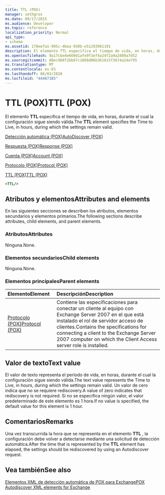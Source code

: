 ```yaml
---
title: TTL (POX)
manager: sethgros
ms.date: 09/17/2015
ms.audience: Developer
ms.topic: reference
localization_priority: Normal
api_type:
- schema
ms.assetid: 178eefa1-995c-4bea-930b-e51293961191
description: El elemento TTL especifica el tiempo de vida, en horas, durante el cual la configuración sigue siendo válida.
ms.openlocfilehash: 9a17cbe4e669d1afe9f3ef4a24f2a9a2889a7d52
ms.sourcegitcommit: 88ec988f2bb67c1866d06b361615f3674a24e795
ms.translationtype: MT
ms.contentlocale: es-ES
ms.lasthandoff: 06/03/2020
ms.locfileid: "44467385"
---
```

# <a name="ttl-pox"></a><span data-ttu-id="77a32-103">TTL (POX)</span><span class="sxs-lookup"><span data-stu-id="77a32-103">TTL (POX)</span></span>

<span data-ttu-id="77a32-104">El elemento **TTL** especifica el tiempo de vida, en horas, durante el cual la configuración sigue siendo válida.</span><span class="sxs-lookup"><span data-stu-id="77a32-104">The **TTL** element specifies the Time to Live, in hours, during which the settings remain valid.</span></span> 
  
[<span data-ttu-id="77a32-105">Detección automática (POX)</span><span class="sxs-lookup"><span data-stu-id="77a32-105">AutoDiscover (POX)</span></span>](autodiscover-pox.md)
  
[<span data-ttu-id="77a32-106">Respuesta (POX)</span><span class="sxs-lookup"><span data-stu-id="77a32-106">Response (POX)</span></span>](response-pox.md)
  
[<span data-ttu-id="77a32-107">Cuenta (POX)</span><span class="sxs-lookup"><span data-stu-id="77a32-107">Account (POX)</span></span>](account-pox.md)
  
[<span data-ttu-id="77a32-108">Protocolo (POX)</span><span class="sxs-lookup"><span data-stu-id="77a32-108">Protocol (POX)</span></span>](protocol-pox.md)
  
[<span data-ttu-id="77a32-109">TTL (POX)</span><span class="sxs-lookup"><span data-stu-id="77a32-109">TTL (POX)</span></span>](ttl-pox.md)
  
```xml
<TTL/>
```

## <a name="attributes-and-elements"></a><span data-ttu-id="77a32-110">Atributos y elementos</span><span class="sxs-lookup"><span data-stu-id="77a32-110">Attributes and elements</span></span>

<span data-ttu-id="77a32-111">En las siguientes secciones se describen los atributos, elementos secundarios y elementos primarios.</span><span class="sxs-lookup"><span data-stu-id="77a32-111">The following sections describe attributes, child elements, and parent elements.</span></span>
  
### <a name="attributes"></a><span data-ttu-id="77a32-112">Atributos</span><span class="sxs-lookup"><span data-stu-id="77a32-112">Attributes</span></span>

<span data-ttu-id="77a32-113">Ninguna.</span><span class="sxs-lookup"><span data-stu-id="77a32-113">None.</span></span>
  
### <a name="child-elements"></a><span data-ttu-id="77a32-114">Elementos secundarios</span><span class="sxs-lookup"><span data-stu-id="77a32-114">Child elements</span></span>

<span data-ttu-id="77a32-115">Ninguna.</span><span class="sxs-lookup"><span data-stu-id="77a32-115">None.</span></span>
  
### <a name="parent-elements"></a><span data-ttu-id="77a32-116">Elementos principales</span><span class="sxs-lookup"><span data-stu-id="77a32-116">Parent elements</span></span>

|<span data-ttu-id="77a32-117">**Elemento**</span><span class="sxs-lookup"><span data-stu-id="77a32-117">**Element**</span></span>|<span data-ttu-id="77a32-118">**Descripción**</span><span class="sxs-lookup"><span data-stu-id="77a32-118">**Description**</span></span>|
|:-----|:-----|
|[<span data-ttu-id="77a32-119">Protocolo (POX)</span><span class="sxs-lookup"><span data-stu-id="77a32-119">Protocol (POX)</span></span>](protocol-pox.md) <br/> |<span data-ttu-id="77a32-120">Contiene las especificaciones para conectar un cliente al equipo con Exchange Server 2007 en el que está instalado el rol de servidor acceso de clientes.</span><span class="sxs-lookup"><span data-stu-id="77a32-120">Contains the specifications for connecting a client to the Exchange Server 2007 computer on which the Client Access server role is installed.</span></span>  <br/> |
   
## <a name="text-value"></a><span data-ttu-id="77a32-121">Valor de texto</span><span class="sxs-lookup"><span data-stu-id="77a32-121">Text value</span></span>

<span data-ttu-id="77a32-122">El valor de texto representa el período de vida, en horas, durante el cual la configuración sigue siendo válida.</span><span class="sxs-lookup"><span data-stu-id="77a32-122">The text value represents the Time to Live, in hours, during which the settings remain valid.</span></span> <span data-ttu-id="77a32-123">Un valor de cero indica que no se requiere rediscovery.</span><span class="sxs-lookup"><span data-stu-id="77a32-123">A value of zero indicates that rediscovery is not required.</span></span> <span data-ttu-id="77a32-124">Si no se especifica ningún valor, el valor predeterminado de este elemento es 1 hora.</span><span class="sxs-lookup"><span data-stu-id="77a32-124">If no value is specified, the default value for this element is 1 hour.</span></span>
  
## <a name="remarks"></a><span data-ttu-id="77a32-125">Comentarios</span><span class="sxs-lookup"><span data-stu-id="77a32-125">Remarks</span></span>

<span data-ttu-id="77a32-126">Una vez transcurrida la hora que se representa en el elemento **TTL** , la configuración debe volver a detectarse mediante una solicitud de detección automática.</span><span class="sxs-lookup"><span data-stu-id="77a32-126">After the time that is represented by the **TTL** element has elapsed, the settings should be rediscovered by using an Autodiscover request.</span></span> 
  
## <a name="see-also"></a><span data-ttu-id="77a32-127">Vea también</span><span class="sxs-lookup"><span data-stu-id="77a32-127">See also</span></span>



[<span data-ttu-id="77a32-128">Elementos XML de detección automática de POX para Exchange</span><span class="sxs-lookup"><span data-stu-id="77a32-128">POX Autodiscover XML elements for Exchange</span></span>](pox-autodiscover-xml-elements-for-exchange.md)

